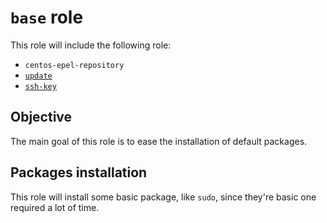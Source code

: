 # `base` role

This role will include the following role:
 - `centos-epel-repository`
 - [`update`](../update/README.md)
 - [`ssh-key`](../ssh-key/README.md)

## Objective

The main goal of this role is to ease the installation of default packages.

## Packages installation

This role will install some basic package, like `sudo`, since they're basic one required a lot of time.

